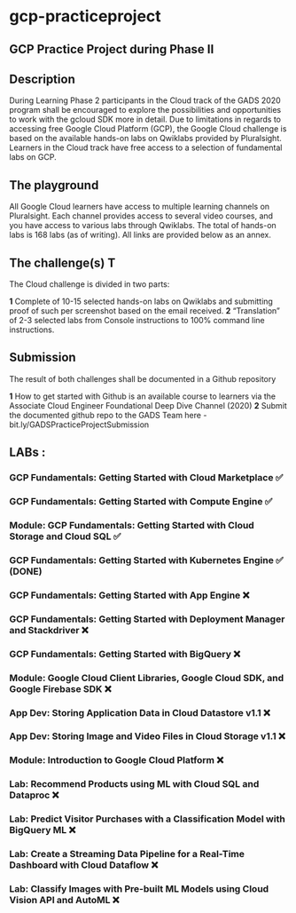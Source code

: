 # gcp-practiceproject
## GCP Practice Project during Phase II


## Description  

During Learning Phase 2 participants in the Cloud track of the GADS 2020 program shall be encouraged to explore the possibilities and opportunities to work with the gcloud SDK more in detail.  Due to limitations in regards to accessing free Google Cloud Platform (GCP), the Google Cloud challenge is based on the available hands-on labs on Qwiklabs provided by Pluralsight. Learners in the Cloud track have free access to a selection of fundamental labs on GCP.  

## The playground  
All Google Cloud learners have access to multiple learning channels on Pluralsight. Each channel provides access to several video courses, and you have access to various labs through Qwiklabs.   The total of hands-on labs is 168 labs (as of writing). All links are provided below as an annex.  

## The challenge(s)  T

The Cloud challenge is divided in two parts:  

**1** Complete of 10-15 selected hands-on labs on Qwiklabs and submitting proof of such per screenshot based on the email received. 
**2** “Translation” of 2-3 selected labs from Console instructions to 100% command line instructions.  

## Submission  

The result of both challenges shall be documented in a Github repository  
 
 **1** How to get started with Github is an available course to learners via the Associate Cloud Engineer Foundational Deep Dive Channel (2020) 
 **2** Submit the documented github repo to the GADS Team here  - bit.ly/GADSPracticeProjectSubmission



## LABs : 

### GCP Fundamentals: Getting Started with Cloud Marketplace ✅
### GCP Fundamentals: Getting Started with Compute Engine ✅
### Module: GCP Fundamentals: Getting Started with Cloud Storage and Cloud SQL ✅
### GCP Fundamentals: Getting Started with Kubernetes Engine  ✅ (DONE)
### GCP Fundamentals: Getting Started with App Engine ❌
### GCP Fundamentals: Getting Started with Deployment Manager and Stackdriver ❌
### GCP Fundamentals: Getting Started with BigQuery ❌
### Module: Google Cloud Client Libraries, Google Cloud SDK, and Google Firebase SDK ❌
### App Dev: Storing Application Data in Cloud Datastore v1.1 ❌
### App Dev: Storing Image and Video Files in Cloud Storage v1.1 ❌
### Module: Introduction to Google Cloud Platform ❌
### Lab: Recommend Products using ML with Cloud SQL and Dataproc ❌
### Lab: Predict Visitor Purchases with a Classification Model with BigQuery ML ❌
### Lab: Create a Streaming Data Pipeline for a Real-Time Dashboard with Cloud Dataflow ❌
### Lab: Classify Images with Pre-built ML Models using Cloud Vision API and AutoML ❌
